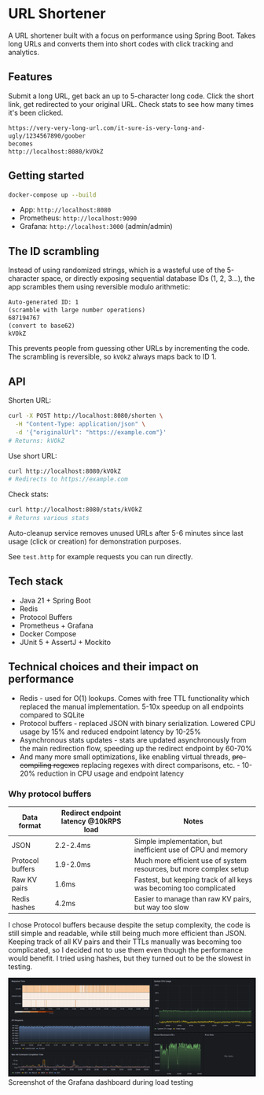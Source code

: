 # URL Shortener

A URL shortener built with a focus on performance using Spring Boot. Takes long URLs and converts them into short codes
with
click tracking and analytics.

## Features

Submit a long URL, get back an up to 5-character long code. Click the short link, get redirected to your original URL.
Check stats to see how many times it's been clicked.

```
https://very-very-long-url.com/it-sure-is-very-long-and-ugly/1234567890/goober 
becomes 
http://localhost:8080/kVOkZ
```

## Getting started

```bash
docker-compose up --build
```

- App: `http://localhost:8080`
- Prometheus: `http://localhost:9090`
- Grafana: `http://localhost:3000` (admin/admin)

## The ID scrambling

Instead of using randomized strings, which is a wasteful use of the 5-character space, or directly exposing sequential
database IDs (1, 2, 3...), the app scrambles them using reversible modulo arithmetic:

```
Auto-generated ID: 1 
(scramble with large number operations)
687194767
(convert to base62)
kVOkZ
```

This prevents people from guessing other URLs by incrementing the code. The scrambling is reversible, so `kVOkZ` always
maps back to ID 1.

## API

Shorten URL:

```bash
curl -X POST http://localhost:8080/shorten \
  -H "Content-Type: application/json" \
  -d '{"originalUrl": "https://example.com"}'
# Returns: kVOkZ
```

Use short URL:

```bash
curl http://localhost:8080/kVOkZ
# Redirects to https://example.com
```

Check stats:

```bash
curl http://localhost:8080/stats/kVOkZ
# Returns various stats
```

Auto-cleanup service removes unused URLs after 5-6 minutes since last usage (click or creation) for demonstration
purposes.

See `test.http` for example requests you can run directly.

## Tech stack

- Java 21 + Spring Boot
- Redis
- Protocol Buffers
- Prometheus + Grafana
- Docker Compose
- JUnit 5 + AssertJ + Mockito

## Technical choices and their impact on performance

- Redis - used for O(1) lookups. Comes with free TTL functionality which replaced the manual implementation.
  5-10x speedup on all endpoints compared to SQLite
- Protocol buffers - replaced JSON with binary serialization. Lowered CPU usage by 15% and reduced
  endpoint latency by 10-25%
- Asynchronous stats updates - stats are updated asynchronously from the main redirection flow, speeding up the redirect
  endpoint by 60-70%
- And many more small optimizations, like enabling virtual threads, ~~pre-compiling regexes~~ replacing regexes with
  direct comparisons, etc. -
  10-20% reduction in CPU usage and endpoint latency

### Why protocol buffers

| Data format      | Redirect endpoint latency @10kRPS load | Notes                                                               |
|------------------|----------------------------------------|---------------------------------------------------------------------|
| JSON             | 2.2-2.4ms                              | Simple implementation, but inefficient use of CPU and memory        |
| Protocol buffers | 1.9-2.0ms                              | Much more efficient use of system resources, but more complex setup |
| Raw KV pairs     | 1.6ms                                  | Fastest, but keeping track of all keys was becoming too complicated |
| Redis hashes     | 4.2ms                                  | Easier to manage than raw KV pairs, but way too slow                |

I chose Protocol buffers because despite the setup complexity, the code is still simple and readable, while still being
much more efficient than JSON. Keeping track of all KV pairs and their TTLs manually was becoming too complicated, so I
decided not to use them even though the performance would benefit. I tried using hashes, but they turned out to be the
slowest in testing.

![Dashboard screenshot](grafana/dashboard.webp)
Screenshot of the Grafana dashboard during load testing